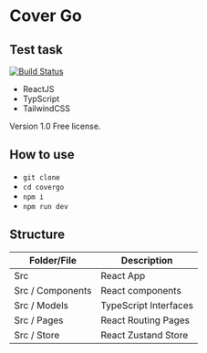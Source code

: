 # Cover Go
## Test task

[![Build Status](https://travis-ci.org/joemccann/dillinger.svg?branch=master)](https://travis-ci.org/joemccann/dillinger)

- ReactJS
- TypScript
- TailwindCSS

Version 1.0
Free license.

## How to use

- ``` git clone ```
- ``` cd covergo ```
- ``` npm i  ```
- ``` npm run dev  ```

## Structure

| Folder/File | Description |
| ------ | ------ |
| Src | React App |
| Src / Components | React components |
| Src / Models | TypeScript Interfaces |
| Src / Pages | React Routing Pages |
| Src / Store | React Zustand Store |